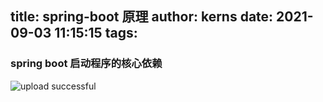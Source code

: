 title: spring-boot 原理
author: kerns
date: 2021-09-03 11:15:15
tags:
---
### spring boot 启动程序的核心依赖


![upload successful](/images/pasted-16.png)

